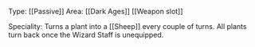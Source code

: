 Type: [[Passive]]
Area: [[Dark Ages]]
[[Weapon slot]]

Speciality: Turns a plant into a [[Sheep]] every couple of turns. All plants turn back once the Wizard Staff is unequipped.